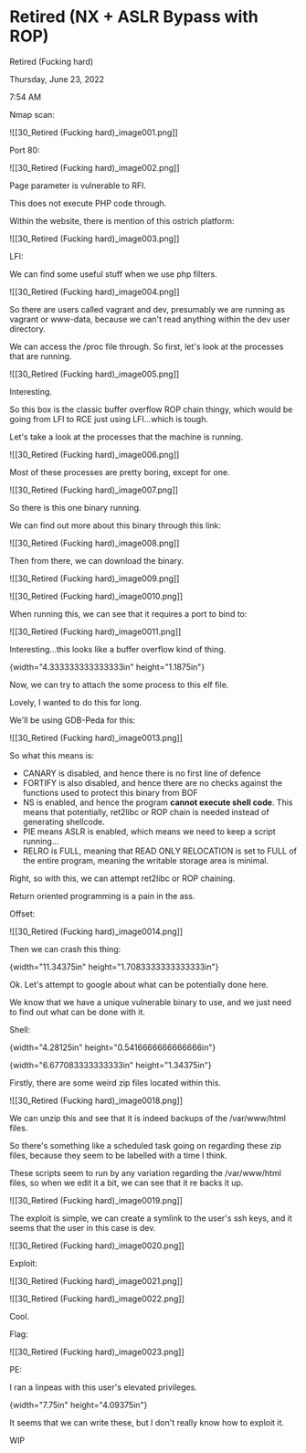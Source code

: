 # Retired (NX + ASLR Bypass with ROP)

Retired (Fucking hard)

Thursday, June 23, 2022

7:54 AM

Nmap scan:

!\[\[30\_Retired (Fucking hard)\_image001.png]]

&#x20;

&#x20;

Port 80:

!\[\[30\_Retired (Fucking hard)\_image002.png]]

&#x20;

Page parameter is vulnerable to RFI.

This does not execute PHP code through.

&#x20;

Within the website, there is mention of this ostrich platform:

!\[\[30\_Retired (Fucking hard)\_image003.png]]

&#x20;

LFI:

We can find some useful stuff when we use php filters.

!\[\[30\_Retired (Fucking hard)\_image004.png]]

&#x20;

So there are users called vagrant and dev, presumably we are running as vagrant or www-data, because we can't read anything within the dev user directory.

&#x20;

We can access the /proc file through. So first, let's look at the processes that are running.

!\[\[30\_Retired (Fucking hard)\_image005.png]]

&#x20;

Interesting.

So this box is the classic buffer overflow ROP chain thingy, which would be going from LFI to RCE just using LFI...which is tough.

&#x20;

Let's take a look at the processes that the machine is running.

!\[\[30\_Retired (Fucking hard)\_image006.png]]

&#x20;

Most of these processes are pretty boring, except for one.

!\[\[30\_Retired (Fucking hard)\_image007.png]]

&#x20;

So there is this one binary running.

We can find out more about this binary through this link:

!\[\[30\_Retired (Fucking hard)\_image008.png]]

&#x20;

Then from there, we can download the binary.

!\[\[30\_Retired (Fucking hard)\_image009.png]]

&#x20;

!\[\[30\_Retired (Fucking hard)\_image0010.png]]

&#x20;

When running this, we can see that it requires a port to bind to:

!\[\[30\_Retired (Fucking hard)\_image0011.png]]

&#x20;

Interesting...this looks like a buffer overflow kind of thing.

{width="4.333333333333333in" height="1.1875in"}

&#x20;

Now, we can try to attach the some process to this elf file.

Lovely, I wanted to do this for long.

&#x20;

We'll be using GDB-Peda for this:

!\[\[30\_Retired (Fucking hard)\_image0013.png]]

&#x20;

So what this means is:

* CANARY is disabled, and hence there is no first line of defence
* FORTIFY is also disabled, and hence there are no checks against the functions used to protect this binary from BOF
* NS is enabled, and hence the program **cannot execute shell code**. This means that potentially, ret2libc or ROP chain is needed instead of generating shellcode.
* PIE means ASLR is enabled, which means we need to keep a script running...
* RELRO is FULL, meaning that READ ONLY RELOCATION is set to FULL of the entire program, meaning the writable storage area is minimal.

&#x20;

Right, so with this, we can attempt ret2libc or ROP chaining.

Return oriented programming is a pain in the ass.

&#x20;

Offset:

!\[\[30\_Retired (Fucking hard)\_image0014.png]]

&#x20;

Then we can crash this thing:

{width="11.34375in" height="1.7083333333333333in"}

&#x20;

Ok. Let's attempt to google about what can be potentially done here.

&#x20;

We know that we have a unique vulnerable binary to use, and we just need to find out what can be done with it.

&#x20;

&#x20;

&#x20;

Shell:

{width="4.28125in" height="0.5416666666666666in"}

&#x20;

{width="6.677083333333333in" height="1.34375in"}

&#x20;

Firstly, there are some weird zip files located within this.

!\[\[30\_Retired (Fucking hard)\_image0018.png]]

&#x20;

We can unzip this and see that it is indeed backups of the /var/www/html files.

So there's something like a scheduled task going on regarding these zip files, because they seem to be labelled with a time I think.

&#x20;

These scripts seem to run by any variation regarding the /var/www/html files, so when we edit it a bit, we can see that it re backs it up.

!\[\[30\_Retired (Fucking hard)\_image0019.png]]

&#x20;

The exploit is simple, we can create a symlink to the user's ssh keys, and it seems that the user in this case is dev.

!\[\[30\_Retired (Fucking hard)\_image0020.png]]

&#x20;

Exploit:

!\[\[30\_Retired (Fucking hard)\_image0021.png]]

&#x20;

!\[\[30\_Retired (Fucking hard)\_image0022.png]]

&#x20;

Cool.

&#x20;

Flag:

!\[\[30\_Retired (Fucking hard)\_image0023.png]]

&#x20;

PE:

I ran a linpeas with this user's elevated privileges.

{width="7.75in" height="4.09375in"}

&#x20;

It seems that we can write these, but I don't really know how to exploit it.

WIP
